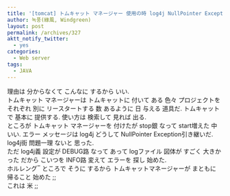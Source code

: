 ```yaml
---
title: '[tomcat] トムキャット マネージャー 使用の時 log4j NullPointer Exception'
author: 녹풍(綠風, Windgreen)
layout: post
permalink: /archives/327
aktt_notify_twitter:
  - yes
categories:
  - Web server
tags:
  - JAVA
---
```

理由は 分からなくて こんなに するから いい.  
トムキャット マネージャーは トムキャットに 付いて ある 色々 プロジェクトを それぞれ 別に リースタートする 数 あるように 日 与える 道具だ. トムキャットで 基本に 提供する. 使い方は 検索して 見れば 出る.  
ところが トムキャット マネージャーを 付けたが stop銀 なって start増えた 中 いい. エラー メッセージは log4j どうして NullPointer Exception引き継いだ.  
log4j街 問題一理 ないと 思った.  
ただ log4j義 設定が DEBUG路 なって あって logファイル 図体が すごく 大きかった だから こいつを INFO路 変えて エラーを 探し 始めた.  
ホルレング‾ ところで そうに するから トムキャットマネージャーが まともに 帰ること 始めた ;;  
これは 米 ;;
